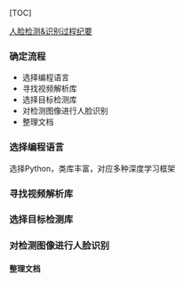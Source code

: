 [TOC]

[人脸检测&识别过程纪要](record.md)

### 确定流程

* 选择编程语言
* 寻找视频解析库
* 选择目标检测库
* 对检测图像进行人脸识别
* 整理文档

### 选择编程语言

选择Python，类库丰富，对应多种深度学习框架

### 寻找视频解析库



### 选择目标检测库

### 对检测图像进行人脸识别

#### 整理文档